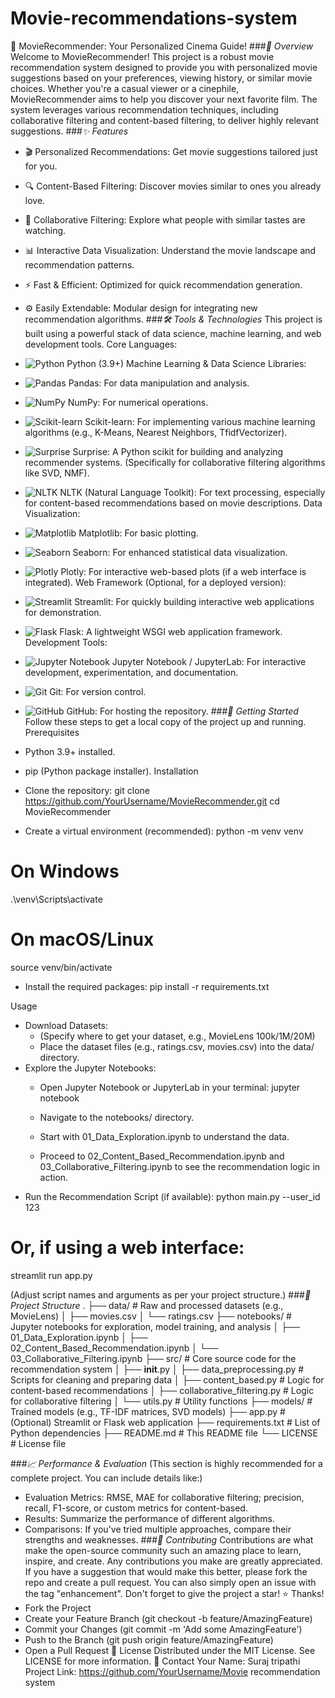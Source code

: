 # Movie-recommendations-system
🍿 MovieRecommender: Your Personalized Cinema Guide!
###*🚀 Overview*
Welcome to MovieRecommender! This project is a robust movie recommendation system designed to provide you with personalized movie suggestions based on your preferences, viewing history, or similar movie choices. Whether you're a casual viewer or a cinephile, MovieRecommender aims to help you discover your next favorite film.
The system leverages various recommendation techniques, including collaborative filtering and content-based filtering, to deliver highly relevant suggestions.
###*✨ Features*
 * 🎬 Personalized Recommendations: Get movie suggestions tailored just for you.
 * 🔍 Content-Based Filtering: Discover movies similar to ones you already love.
 * 🤝 Collaborative Filtering: Explore what people with similar tastes are watching.
 * 📊 Interactive Data Visualization: Understand the movie landscape and recommendation patterns.
 * ⚡ Fast & Efficient: Optimized for quick recommendation generation.
 * ⚙️ Easily Extendable: Modular design for integrating new recommendation algorithms.
###*🛠️ Tools & Technologies*
This project is built using a powerful stack of data science, machine learning, and web development tools.
Core Languages:
 * <img alt="Python" src="https://img.shields.io/badge/Python-3.9+-blue?style=flat-square&logo=python&logoColor=white"> Python (3.9+)
Machine Learning & Data Science Libraries:
 * <img alt="Pandas" src="https://img.shields.io/badge/Pandas-orange?style=flat-square&logo=pandas&logoColor=white"> Pandas: For data manipulation and analysis.
 * <img alt="NumPy" src="https://img.co/badge/NumPy-blue?style=flat-square&logo=numpy&logoColor=white"> NumPy: For numerical operations.
 * <img alt="Scikit-learn" src="https://img.shields.io/badge/Scikit--learn-orange?style=flat-square&logo=scikit-learn&logoColor=white"> Scikit-learn: For implementing various machine learning algorithms (e.g., K-Means, Nearest Neighbors, TfidfVectorizer).
 * <img alt="Surprise" src="https://img.shields.io/badge/Surprise-brightgreen?style=flat-square"> Surprise: A Python scikit for building and analyzing recommender systems. (Specifically for collaborative filtering algorithms like SVD, NMF).
 * <img alt="NLTK" src="https://img.shields.io/badge/NLTK-purple?style=flat-square&logo=nltk&logoColor=white"> NLTK (Natural Language Toolkit): For text processing, especially for content-based recommendations based on movie descriptions.
Data Visualization:
 * <img alt="Matplotlib" src="https://img.shields.io/badge/Matplotlib-blue?style=flat-square&logo=matplotlib&logoColor=white"> Matplotlib: For basic plotting.
 * <img alt="Seaborn" src="https://img.shields.io/badge/Seaborn-lightblue?style=flat-square&logo=seaborn&logoColor=white"> Seaborn: For enhanced statistical data visualization.
 * <img alt="Plotly" src="https://img.shields.io/badge/Plotly-orange?style=flat-square&logo=plotly&logoColor=white"> Plotly: For interactive web-based plots (if a web interface is integrated).
Web Framework (Optional, for a deployed version):
 * <img alt="Streamlit" src="https://img.shields.io/badge/Streamlit-red?style=flat-square&logo=streamlit&logoColor=white"> Streamlit: For quickly building interactive web applications for demonstration.
 * <img alt="Flask" src="https://img.shields.io/badge/Flask-black?style=flat-square&logo=flask&logoColor=white"> Flask: A lightweight WSGI web application framework.
Development Tools:
 * <img alt="Jupyter Notebook" src="https://img.shields.io/badge/Jupyter_Notebook-orange?style=flat-square&logo=jupyter&logoColor=white"> Jupyter Notebook / JupyterLab: For interactive development, experimentation, and documentation.
 * <img alt="Git" src="https://img.shields.io/badge/Git-red?style=flat-square&logo=git&logoColor=white"> Git: For version control.
 * <img alt="GitHub" src="https://img.shields.io/badge/GitHub-black?style=flat-square&logo=github&logoColor=white"> GitHub: For hosting the repository.
###*🚀 Getting Started*
Follow these steps to get a local copy of the project up and running.
Prerequisites
 * Python 3.9+ installed.
 * pip (Python package installer).
Installation
 * Clone the repository:
   git clone https://github.com/YourUsername/MovieRecommender.git
cd MovieRecommender

 * Create a virtual environment (recommended):
   python -m venv venv
# On Windows
.\venv\Scripts\activate
# On macOS/Linux
source venv/bin/activate

 * Install the required packages:
   pip install -r requirements.txt

Usage
 * Download Datasets:
   * (Specify where to get your dataset, e.g., MovieLens 100k/1M/20M)
   * Place the dataset files (e.g., ratings.csv, movies.csv) into the data/ directory.
 * Explore the Jupyter Notebooks:
   * Open Jupyter Notebook or JupyterLab in your terminal:
     jupyter notebook

   * Navigate to the notebooks/ directory.
   * Start with 01_Data_Exploration.ipynb to understand the data.
   * Proceed to 02_Content_Based_Recommendation.ipynb and 03_Collaborative_Filtering.ipynb to see the recommendation logic in action.
 * Run the Recommendation Script (if available):
   python main.py --user_id 123
# Or, if using a web interface:
streamlit run app.py

   (Adjust script names and arguments as per your project structure.)
###*📂 Project Structure*
.
├── data/                       # Raw and processed datasets (e.g., MovieLens)
│   ├── movies.csv
│   └── ratings.csv
├── notebooks/                  # Jupyter notebooks for exploration, model training, and analysis
│   ├── 01_Data_Exploration.ipynb
│   ├── 02_Content_Based_Recommendation.ipynb
│   └── 03_Collaborative_Filtering.ipynb
├── src/                        # Core source code for the recommendation system
│   ├── __init__.py
│   ├── data_preprocessing.py   # Scripts for cleaning and preparing data
│   ├── content_based.py        # Logic for content-based recommendations
│   ├── collaborative_filtering.py # Logic for collaborative filtering
│   └── utils.py                # Utility functions
├── models/                     # Trained models (e.g., TF-IDF matrices, SVD models)
├── app.py                      # (Optional) Streamlit or Flask web application
├── requirements.txt            # List of Python dependencies
├── README.md                   # This README file
└── LICENSE                     # License file

###*📈 Performance & Evaluation*
(This section is highly recommended for a complete project. You can include details like:)
 * Evaluation Metrics: RMSE, MAE for collaborative filtering; precision, recall, F1-score, or custom metrics for content-based.
 * Results: Summarize the performance of different algorithms.
 * Comparisons: If you've tried multiple approaches, compare their strengths and weaknesses.
###*🤝 Contributing*
Contributions are what make the open-source community such an amazing place to learn, inspire, and create. Any contributions you make are greatly appreciated.
If you have a suggestion that would make this better, please fork the repo and create a pull request. You can also simply open an issue with the tag "enhancement".
Don't forget to give the project a star! ⭐ Thanks!
 * Fork the Project
 * Create your Feature Branch (git checkout -b feature/AmazingFeature)
 * Commit your Changes (git commit -m 'Add some AmazingFeature')
 * Push to the Branch (git push origin feature/AmazingFeature)
 * Open a Pull Request
📄 License
Distributed under the MIT License. See LICENSE for more information.
📧 Contact
Your Name: Suraj tripathi 
Project Link: https://github.com/YourUsername/Movie recommendation system
